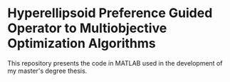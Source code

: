 # Hyperellipsoid Preference Guided Operator to Multiobjective Optimization Algorithms

This repository presents the code in MATLAB used in the development of my master's degree thesis.
